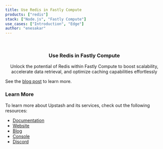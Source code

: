 ```yaml
---
title: Use Redis in Fastly Compute
products: ["redis"]
stack: ["Node.js", "Fastly Compute"]
use_cases: ["Introduction", "Edge"]
author: "enesakar"
---
```


<br />
<div align="center">

  <h3 align="center">Use Redis in Fastly Compute</h3>

  <p align="center">
    Unlock the potential of Redis within Fastly Compute to boost scalability, accelerate data retrieval, and optimize caching capabilities effortlessly
  </p>
</div>

See the [blog post](https://blog.upstash.com/fastly-compute-edge-with-redis) to learn more.

### Learn More

To learn more about Upstash and its services, check out the following resources:

- [Documentation](https://docs.upstash.com)
- [Website](https://upstash.com)
- [Blog](https://upstash.com/blog)
- [Console](https://console.upstash.com)
- [Discord](https://upstash.com/discord)
